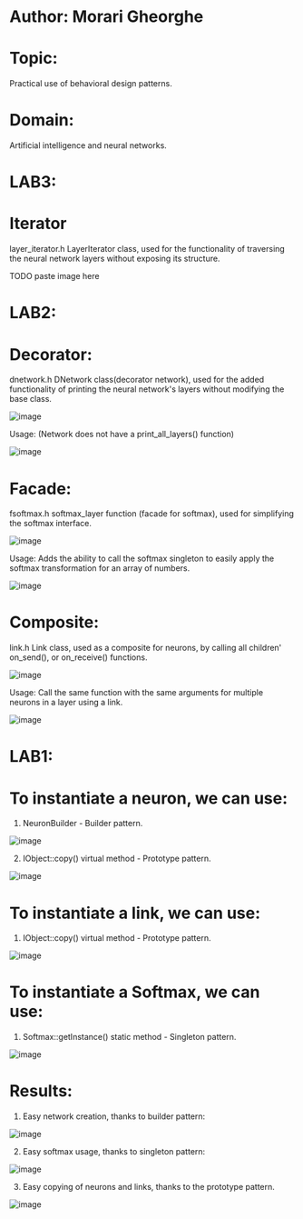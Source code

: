 # Author: Morari Gheorghe
# Topic:
Practical use of behavioral design patterns.
# Domain:
Artificial intelligence and neural networks.

# LAB3:
# Iterator
layer_iterator.h LayerIterator class, used for the functionality of traversing the neural network layers without exposing its structure.

TODO paste image here 
# LAB2:
# Decorator:
dnetwork.h DNetwork class(decorator network), used for the added functionality of printing the neural network's layers without modifying the base class.

![image](https://user-images.githubusercontent.com/53918731/141479912-a15ee844-9ba7-467d-8cab-449c4b60cf3e.png)

Usage: (Network does not have a print_all_layers() function)

![image](https://user-images.githubusercontent.com/53918731/141479984-55470081-0084-4a6d-9551-80f5800708ee.png)

# Facade:
fsoftmax.h softmax_layer function (facade for softmax), used for simplifying the softmax interface.

![image](https://user-images.githubusercontent.com/53918731/141480489-f294bd90-e88c-4b44-915a-bbaebc8fe677.png)

Usage: Adds the ability to call the softmax singleton to easily apply the softmax transformation for an array of numbers.

![image](https://user-images.githubusercontent.com/53918731/141480567-5a2213d3-32e2-438f-82bb-bbe49235d2d7.png)

# Composite:
link.h Link class, used as a composite for neurons, by calling all children' on_send(), or on_receive() functions.

![image](https://user-images.githubusercontent.com/53918731/141480872-3994f3bc-e5e6-492b-9a47-b38cf146a569.png)

Usage: Call the same function with the same arguments for multiple neurons in a layer using a link.

![image](https://user-images.githubusercontent.com/53918731/141481122-e00b714f-89e4-446c-9b1b-1c2cd34933f7.png)


# LAB1:
# To instantiate a neuron, we can use:

1. NeuronBuilder - Builder pattern.

![image](https://user-images.githubusercontent.com/53918731/135215516-b6969088-3970-4d41-82e1-dafc8f01f079.png)
 
2. IObject::copy() virtual method - Prototype pattern.

![image](https://user-images.githubusercontent.com/53918731/135215448-15eaff36-116c-4e03-9f1e-cf6f86437157.png)


# To instantiate a link, we can use:

1. IObject::copy() virtual method - Prototype pattern.

![image](https://user-images.githubusercontent.com/53918731/135215302-45fb322a-3ecb-4af1-9a9e-8ca4d135645a.png)


# To instantiate a Softmax, we can use:

1. Softmax::getInstance() static method - Singleton pattern.

![image](https://user-images.githubusercontent.com/53918731/135215621-95347232-6fe0-4899-a199-f916bae7bb85.png)

# Results:
1. Easy network creation, thanks to builder pattern:

![image](https://user-images.githubusercontent.com/53918731/135218307-8553f27d-3242-405b-8b5f-656d6b18c799.png)

2. Easy softmax usage, thanks to singleton pattern:

![image](https://user-images.githubusercontent.com/53918731/135218369-9b5733a2-6504-4dfa-a94a-70017fb7e974.png)

3. Easy copying of neurons and links, thanks to the prototype pattern.

![image](https://user-images.githubusercontent.com/53918731/135220009-3c8316ed-2471-43a6-80c7-18380c6cacaf.png)





















